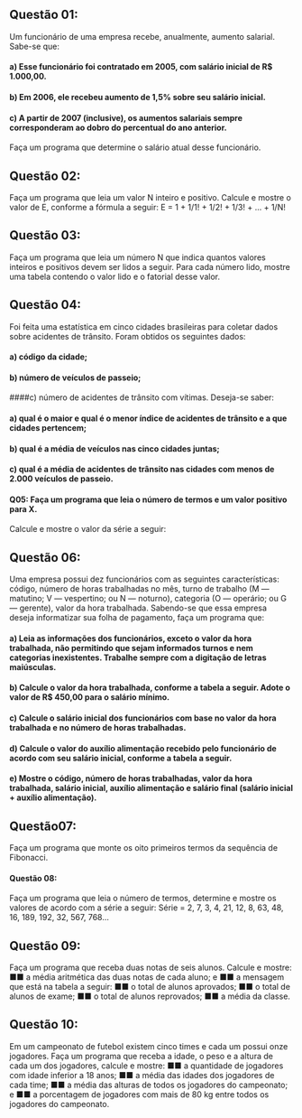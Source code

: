 ## Questão 01:
Um funcionário de uma empresa recebe, anualmente, aumento salarial. Sabe-se que: 
#### a) Esse funcionário foi contratado em 2005, com salário inicial de R$ 1.000,00. 
#### b) Em 2006, ele recebeu aumento de 1,5% sobre seu salário inicial. 
#### c) A partir de 2007 (inclusive), os aumentos salariais sempre corresponderam ao dobro do percentual do ano anterior. 
Faça um programa que determine o salário atual desse funcionário.
##  Questão 02:
Faça um programa que leia um valor N inteiro e positivo. Calcule e mostre o valor de E, conforme a fórmula a seguir: E = 1 + 1/1! + 1/2! + 1/3! + ... + 1/N!
## Questão 03:
Faça um programa que leia um número N que indica quantos valores inteiros e positivos devem ser lidos a seguir. Para cada número lido, mostre uma tabela contendo o valor lido e o fatorial desse valor.
## Questão 04: 
Foi feita uma estatística em cinco cidades brasileiras para coletar dados sobre acidentes de trânsito. Foram obtidos os seguintes dados:
#### a) código da cidade;
#### b) número de veículos de passeio; 
####c) número de acidentes de trânsito com vítimas. 
Deseja-se saber: 
#### a) qual é o maior e qual é o menor índice de acidentes de trânsito e a que cidades pertencem;
#### b) qual é a média de veículos nas cinco cidades juntas;
#### c) qual é a média de acidentes de trânsito nas cidades com menos de 2.000 veículos de passeio.
#### Q05: Faça um programa que leia o número de termos e um valor positivo para X.
Calcule e mostre o valor da série a seguir:
## Questão 06:
Uma empresa possui dez funcionários com as seguintes características: 
código, número de horas trabalhadas no mês, turno de trabalho (M — matutino; V — vespertino; ou N — noturno), categoria (O — operário; ou G — gerente), valor da hora trabalhada. Sabendo-se que essa empresa deseja informatizar sua folha de pagamento, faça um programa que:
#### a) Leia as informações dos funcionários, exceto o valor da hora trabalhada, não permitindo que sejam informados turnos e nem categorias inexistentes. Trabalhe sempre com a digitação de letras maiúsculas. 
#### b) Calcule o valor da hora trabalhada, conforme a tabela a seguir. Adote o valor de R$ 450,00 para o salário mínimo.
#### c) Calcule o salário inicial dos funcionários com base no valor da hora trabalhada e no número de horas trabalhadas.
#### d) Calcule o valor do auxílio alimentação recebido pelo funcionário de acordo com seu salário inicial, conforme a tabela a seguir.
#### e) Mostre o código, número de horas trabalhadas, valor da hora trabalhada, salário inicial, auxílio alimentação e salário final (salário inicial + auxílio alimentação).

## Questão07: 
Faça um programa que monte os oito primeiros termos da sequência de Fibonacci.

#### Questão 08:
Faça um programa que leia o número de termos, determine e mostre os valores de acordo com a série a seguir: Série = 2, 7, 3, 4, 21, 12, 8, 63, 48, 16, 189, 192, 32, 567, 768...

## Questão 09:
Faça um programa que receba duas notas de seis alunos. Calcule e mostre: ■■ a média aritmética das duas notas de cada aluno; e ■■ a mensagem que está na tabela a seguir: 
■■ o total de alunos aprovados;
■■ o total de alunos de exame; 
■■ o total de alunos reprovados; 
■■ a média da classe.

## Questão 10:
Em um campeonato de futebol existem cinco times e cada um possui onze jogadores. Faça um programa que receba a idade, o peso e a altura de cada um dos jogadores, calcule e mostre:
■■ a quantidade de jogadores com idade inferior a 18 anos;
■■ a média das idades dos jogadores de cada time;
■■ a média das alturas de todos os jogadores do campeonato; e
■■ a porcentagem de jogadores com mais de 80 kg entre todos os jogadores do campeonato. 

